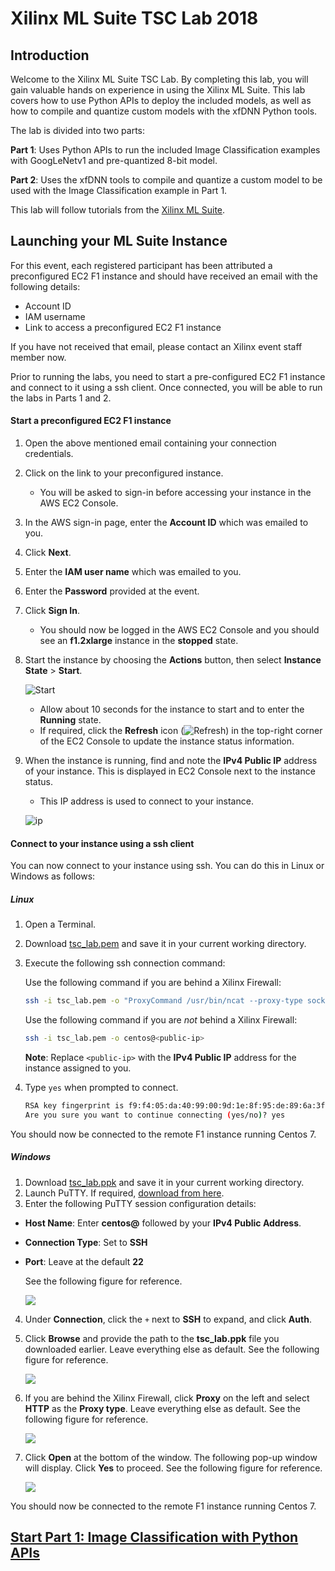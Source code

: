 # Xilinx  ML Suite TSC Lab 2018

## Introduction
Welcome to the Xilinx ML Suite TSC Lab. By completing this lab, you will gain valuable hands on experience in using the Xilinx ML Suite. This lab covers how to use Python APIs to deploy the included models, as well as how to compile and quantize custom models with the xfDNN Python tools.

The lab is divided into two parts:

**Part 1**: Uses Python APIs to run the included Image Classification examples with GoogLeNetv1 and pre-quantized 8-bit model.

**Part 2**: Uses the xfDNN tools to compile and quantize a custom model to be used with the Image Classification example in Part 1.

This lab will follow tutorials from the [Xilinx ML Suite][].

## Launching your ML Suite Instance

For this event, each registered participant has been attributed a preconfigured EC2 F1 instance and should have received an email with the following details:

- Account ID
- IAM username
- Link to access a preconfigured EC2 F1 instance

If you have not received that email, please contact an Xilinx event staff member now.

Prior to running the labs, you need to start a pre-configured EC2 F1 instance and connect to it using a ssh client. Once connected, you will be able to run the labs in Parts 1 and 2.

#### Start a preconfigured EC2 F1 instance

1. Open the above mentioned email containing your connection credentials.

2. Click on the link to your preconfigured instance.
    - You will be asked to sign-in before accessing your instance in the AWS EC2 Console.

3. In the AWS sign-in page, enter the **Account ID** which was emailed to you.

4. Click **Next**.

5. Enter the **IAM user name** which was emailed to you.

6. Enter the **Password** provided at the event.

7. Click **Sign In**.
    - You should now be logged in the AWS EC2 Console and you should see an **f1.2xlarge** instance in the **stopped** state.

8. Start the instance by choosing the **Actions** button, then select **Instance State** > **Start**.

    ![Start](imgs/start1.png?)

    - Allow about 10 seconds for the instance to start and to enter the **Running** state.
    - If required, click the **Refresh** icon (![Refresh](imgs/refresh2.png)) in the top-right corner of the EC2 Console to update the instance status information.

9. When the instance is running, find and note the **IPv4 Public IP** address of your instance. This is displayed in EC2 Console next to the instance status.
    - This IP address is used to connect to your instance.

    ![ip](imgs/ipv4.PNG)

#### Connect to your instance using a ssh client

You can now connect to your instance using ssh. You can do this in Linux or Windows as follows:

##### Linux
1. Open a Terminal.

2. Download [tsc_lab.pem][] and save it in your current working directory.

3. Execute the following ssh connection command:

    Use the following command if you are behind a Xilinx Firewall:
    ```sh
    ssh -i tsc_lab.pem -o "ProxyCommand /usr/bin/ncat --proxy-type socks4 --proxy proxy:1080 %h %p" centos@<public-ip>
    ```

    Use the following command if you are *not* behind a Xilinx Firewall:
    ```sh
    ssh -i tsc_lab.pem -o centos@<public-ip>
    ```
    **Note**: Replace `<public-ip>` with the **IPv4 Public IP** address for the instance assigned to you.

4. Type `yes` when prompted to connect.
    ```sh
    RSA key fingerprint is f9:f4:05:da:40:99:00:9d:1e:8f:95:de:89:6a:3f:cd.
    Are you sure you want to continue connecting (yes/no)? yes
    ```
You should now be connected to the remote F1 instance running Centos 7.

##### Windows
1. Download [tsc_lab.ppk][] and save it in your current working directory.
2. Launch PuTTY. If required, [download from here][].
3. Enter the following PuTTY session configuration details: 

* **Host Name**: Enter **centos@** followed by your **IPv4 Public Address**. 

* **Connection Type**: Set to **SSH**

* **Port**: Leave at the default **22** 

   See the following figure for reference.

    ![](imgs/putty_ip.PNG)

4. Under **Connection**, click the `+` next to **SSH** to expand, and click **Auth**.
5. Click **Browse** and provide the path to the **tsc_lab.ppk** file you downloaded earlier. Leave everything else as default. See the following figure for reference.

    ![](imgs/putty_auth.PNG)

6. If you are behind the Xilinx Firewall, click **Proxy** on the left and select **HTTP** as the **Proxy type**. Leave everything else as default. See the following figure for reference.

    ![](imgs/putty_proxy.PNG)

7. Click **Open** at the bottom of the window. The following pop-up window will display. Click **Yes** to proceed. See the following figure for reference.

    ![](imgs/putty_rsa.PNG)

You should now be connected to the remote F1 instance running Centos 7.



## [Start Part 1: Image Classification with Python APIs][]



[here]: tutorials/launching_instance.md
[compiler]: tutorials/compile.md
[quantizer]: tutorials/quantize.md
[Xilinx ML Suite]: https://github.com/Xilinx/ML-Suite
[Batch Classification example]: https://github.com/Xilinx/ML-Suite/blob/master/pythonexample.md
[Start Part 1: Image Classification with Python APIs]: tsc_part1.md
[tsc_lab.pem]: keys/tsc_lab.pem
[tsc_lab.ppk]: keys/tsc_lab.ppk
[download from here]: https://www.chiark.greenend.org.uk/~sgtatham/putty/latest.html
